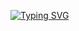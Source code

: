 [![Typing SVG](https://readme-typing-svg.herokuapp.com?color=%2336BCF7&lines=DRONE+ARTIST)](https://git.io/typing-svg)
